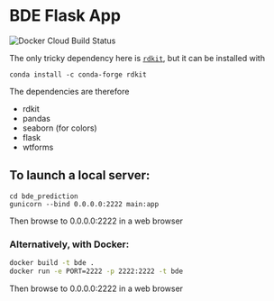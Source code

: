 # BDE Flask App

![Docker Cloud Build Status](https://img.shields.io/docker/cloud/build/pstjohn/bde_prediction_flask)

The only tricky dependency here is [`rdkit`](http://www.rdkit.org/docs/Install.html), but it can be installed with 
```
conda install -c conda-forge rdkit
```


The dependencies are therefore
* rdkit
* pandas
* seaborn (for colors)
* flask
* wtforms

## To launch a local server:
```
cd bde_prediction
gunicorn --bind 0.0.0.0:2222 main:app
```

Then browse to 0.0.0.0:2222 in a web browser

### Alternatively, with Docker:

```bash
docker build -t bde .
docker run -e PORT=2222 -p 2222:2222 -t bde
```
Then browse to 0.0.0.0:2222 in a web browser

